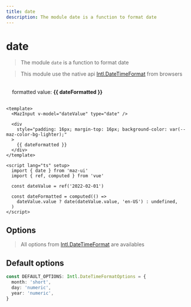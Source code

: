 ```yaml
---
title: date
description: The module date is a function to format date
---
```


# date

> The module `date` is a function to format date

> This module use the native api [Intl.DateTimeFormat](https://developer.mozilla.org/fr/docs/Web/JavaScript/Reference/Global_Objects/Intl/DateTimeFormat) from browsers

<MazInput v-model="dateValue" type="date" />

<div
  style="padding: 16px; margin-top: 16px; background-color: var(--maz-color-bg-lighter);"
  class="flex flex-center rounded gap-05"
>
  formatted value: <strong>{{ dateFormatted }}</strong>
</div>

<script lang="ts" setup>
  import { date } from 'maz-ui'
  import { ref, computed } from 'vue'

  const dateValue = ref('2022-02-01')

  const dateFormatted = computed(() =>
    dateValue.value ? date(dateValue.value, 'en-US') : undefined,
  )
</script>

```vue
<template>
  <MazInput v-model="dateValue" type="date" />

  <div
    style="padding: 16px; margin-top: 16px; background-color: var(--maz-color-bg-lighter);"
  >
    {{ dateFormatted }}
  </div>
</template>

<script lang="ts" setup>
  import { date } from 'maz-ui'
  import { ref, computed } from 'vue'

  const dateValue = ref('2022-02-01')

  const dateFormatted = computed(() =>
    dateValue.value ? date(dateValue.value, 'en-US') : undefined,
  )
</script>
```

## Options

> All options from [Intl.DateTimeFormat](https://developer.mozilla.org/fr/docs/Web/JavaScript/Reference/Global_Objects/Intl/DateTimeFormat) are availables

## Default options

```ts
const DEFAULT_OPTIONS: Intl.DateTimeFormatOptions = {
  month: 'short',
  day: 'numeric',
  year: 'numeric',
}
```
